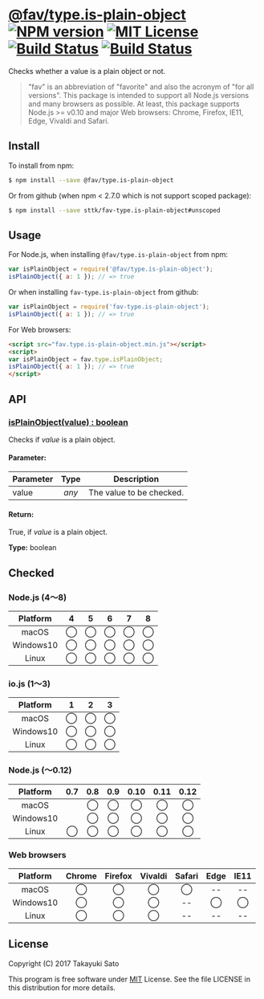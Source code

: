 # [@fav/type.is-plain-object][repo-url] [![NPM version][npm-img]][npm-url] [![MIT License][mit-img]][mit-url] [![Build Status][travis-img]][travis-url] [![Build Status][appveyor-img]][appveyor-url]

Checks whether a value is a plain object or not.

> "fav" is an abbreviation of "favorite" and also the acronym of "for all versions".
> This package is intended to support all Node.js versions and many browsers as possible.
> At least, this package supports Node.js >= v0.10 and major Web browsers: Chrome, Firefox, IE11, Edge, Vivaldi and Safari.

## Install

To install from npm:

```sh
$ npm install --save @fav/type.is-plain-object
```

Or from github (when npm < 2.7.0 which is not support scoped package):

```sh
$ npm install --save sttk/fav-type.is-plain-object#unscoped
```

## Usage

For Node.js, when installing `@fav/type.is-plain-object` from npm:

```js
var isPlainObject = require('@fav/type.is-plain-object');
isPlainObject({ a: 1 }); // => true
```

Or when installing `fav-type.is-plain-object` from github:

```js
var isPlainObject = require('fav-type.is-plain-object');
isPlainObject({ a: 1 }); // => true
```

For Web browsers:

```html
<script src="fav.type.is-plain-object.min.js"></script>
<script>
var isPlainObject = fav.type.isPlainObject;
isPlainObject({ a: 1 }); // => true
</script>
```


## API

### <u>isPlainObject(value) : boolean</u>

Checks if *value* is a plain object.

#### Parameter:

| Parameter |  Type  | Description              |
|-----------|:------:|--------------------------|
| value     | *any*  | The value to be checked. |

#### Return:

True, if *value* is a plain object.

**Type:** boolean


## Checked                                                                      

### Node.js (4〜8)

| Platform  |   4    |   5    |   6    |   7    |   8    |
|:---------:|:------:|:------:|:------:|:------:|:------:|
| macOS     |&#x25ef;|&#x25ef;|&#x25ef;|&#x25ef;|&#x25ef;|
| Windows10 |&#x25ef;|&#x25ef;|&#x25ef;|&#x25ef;|&#x25ef;|
| Linux     |&#x25ef;|&#x25ef;|&#x25ef;|&#x25ef;|&#x25ef;|

### io.js (1〜3)

| Platform  |   1    |   2    |   3    |
|:---------:|:------:|:------:|:------:|
| macOS     |&#x25ef;|&#x25ef;|&#x25ef;|
| Windows10 |&#x25ef;|&#x25ef;|&#x25ef;|
| Linux     |&#x25ef;|&#x25ef;|&#x25ef;|

### Node.js (〜0.12)

| Platform  |  0.7   |  0.8   |  0.9   |  0.10  |  0.11  |  0.12  |
|:---------:|:------:|:------:|:------:|:------:|:------:|:------:|
| macOS     |        |&#x25ef;|&#x25ef;|&#x25ef;|&#x25ef;|&#x25ef;|
| Windows10 |        |&#x25ef;|&#x25ef;|&#x25ef;|&#x25ef;|&#x25ef;|
| Linux     |&#x25ef;|&#x25ef;|&#x25ef;|&#x25ef;|&#x25ef;|&#x25ef;|

### Web browsers

| Platform  | Chrome | Firefox | Vivaldi | Safari |  Edge  | IE11   |
|:---------:|:------:|:-------:|:-------:|:------:|:------:|:------:|
| macOS     |&#x25ef;|&#x25ef; |&#x25ef; |&#x25ef;|   --   |   --   |
| Windows10 |&#x25ef;|&#x25ef; |&#x25ef; |   --   |&#x25ef;|&#x25ef;|
| Linux     |&#x25ef;|&#x25ef; |&#x25ef; |   --   |   --   |   --   |


## License

Copyright (C) 2017 Takayuki Sato

This program is free software under [MIT][mit-url] License.
See the file LICENSE in this distribution for more details.

[repo-url]: https://github.com/sttk/fav-type.is-plain-object/
[npm-img]: https://img.shields.io/badge/npm-v0.5.0-blue.svg
[npm-url]: https://www.npmjs.com/package/@fav/type.is-plain-object
[mit-img]: https://img.shields.io/badge/license-MIT-green.svg
[mit-url]: https://opensource.org/licenses/MIT
[travis-img]: https://travis-ci.org/sttk/fav-type.is-plain-object.svg?branch=master
[travis-url]: https://travis-ci.org/sttk/fav-type.is-plain-object
[appveyor-img]: https://ci.appveyor.com/api/projects/status/github/sttk/fav-type.is-plain-object?branch=master&svg=true
[appveyor-url]: https://ci.appveyor.com/project/sttk/fav-type-is-plain-object

